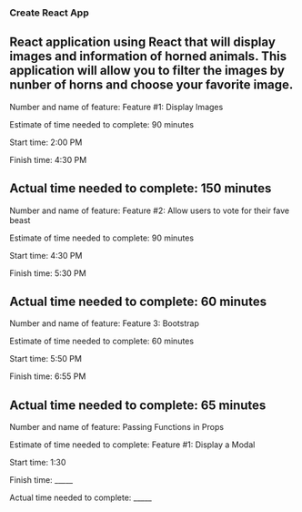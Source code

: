 ### Create React App

React application using React that will display images and information of horned animals. This application will allow you to filter the images by nunber of horns and choose your favorite image.
---
Number and name of feature: Feature #1: Display Images

Estimate of time needed to complete: 90 minutes

Start time: 2:00 PM

Finish time: 4:30 PM

Actual time needed to complete: 150 minutes
---
Number and name of feature: Feature #2: Allow users to vote for their fave beast

Estimate of time needed to complete: 90 minutes

Start time: 4:30 PM

Finish time: 5:30 PM

Actual time needed to complete: 60 minutes
---
Number and name of feature: Feature 3: Bootstrap

Estimate of time needed to complete: 60 minutes

Start time: 5:50 PM

Finish time: 6:55 PM

Actual time needed to complete: 65 minutes
---
Number and name of feature: Passing Functions in Props

Estimate of time needed to complete: Feature #1: Display a Modal

Start time: 1:30

Finish time: _____

Actual time needed to complete: _____